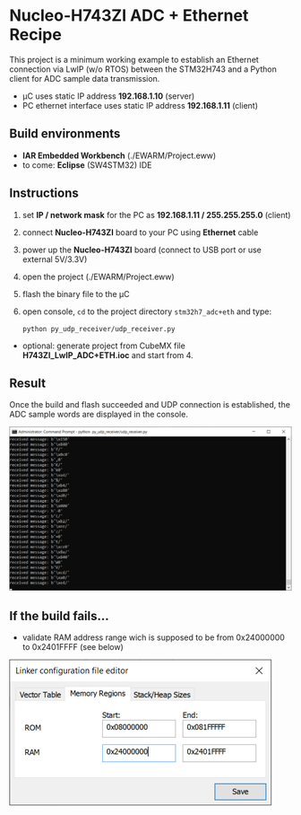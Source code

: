# Nucleo-H743ZI ADC + Ethernet Recipe

This project is a minimum working example to establish an Ethernet connection via LwIP (w/o RTOS) between the STM32H743 and a Python client for ADC sample data transmission.

- µC uses static IP address **192.168.1.10** (server)
- PC ethernet interface uses static IP address **192.168.1.11** (client)

## Build environments
- **IAR Embedded Workbench** (./EWARM/Project.eww)
- to come: **Eclipse** (SW4STM32) IDE

## Instructions
1. set **IP / network mask** for the PC as **192.168.1.11 / 255.255.255.0** (client)
2. connect **Nucleo-H743ZI** board to your PC using **Ethernet** cable
3. power up the **Nucleo-H743ZI** board (connect to USB port or use external 5V/3.3V)
4. open the project (./EWARM/Project.eww)
5. flash the binary file to the µC
6. open console, `cd` to the project directory `stm32h7_adc+eth` and type:

    ```
    python py_udp_receiver/udp_receiver.py
    ```
- optional: generate project from CubeMX file **H743ZI_LwIP_ADC+ETH.ioc** and start from 4.

## Result
Once the build and flash succeeded and UDP connection is established, the ADC sample words are displayed in the console.

![](./docs/cmd_result.png)

## If the build fails...
- validate RAM address range wich is supposed to be from 0x24000000 to 0x2401FFFF (see below)

![](./docs/Linker_config_file_edit_after_blank.png)